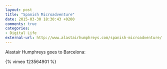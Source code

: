 ```yaml
---
layout: post
title: "Spanish Microadventure"
date: 2015-03-30 18:30:43 +0200
comments: true
categories: 
- Digital Life
external-url: http://www.alastairhumphreys.com/spanish-microadventure/
---
```


Alastair Humphreys goes to Barcelona:

{% vimeo 123564901 %}
